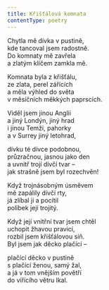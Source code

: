 ```yaml
---
title: Křišťálová komnata
contentType: poetry
---
```


<section>

Chytla mě dívka v pustině,  
kde tancoval jsem radostně.  
Do komnaty mě zavřela  
a zlatým klíčem zamkla mě.

Komnata byla z křišťálu,  
ze zlata, perel zářících  
a měla výhled do světa  
v měsíčních měkkých paprscích.

Viděl jsem jinou Anglii  
a jiný Londýn, jiný hrad  
i jinou Temži, pahorky  
a v Surrey jiný letohrad,

dívku té dívce podobnou,  
průzračnou, jasnou jako den  
a uvnitř trojí dívčí tvar –  
jak strašně jsem byl rozechvěn!

Když trojnásobným úsměvem  
mě zapálily dívčí rty,  
já zlíbal ji a pocítil  
polibek její trojitý.

Když její vnitřní tvar jsem chtěl  
uchopit žhavou pravicí,  
rozbil jsem křišťálovou síň.  
Byl jsem jak děcko plačící –

plačící děcko v pustině  
s plačící ženou, samý žal,  
a já v tom vnějším povětří  
do vířícího větru lkal.

</section>
